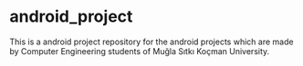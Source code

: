 android_project
===============

This is a android project repository for the android projects which are made by Computer Engineering students of Muğla Sıtkı Koçman University.